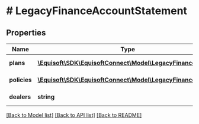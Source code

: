 # # LegacyFinanceAccountStatement

## Properties

Name | Type | Description | Notes
------------ | ------------- | ------------- | -------------
**plans** | [**\Equisoft\SDK\EquisoftConnect\Model\LegacyFinancePlan[]**](LegacyFinancePlan.md) | Array of plan |
**policies** | [**\Equisoft\SDK\EquisoftConnect\Model\LegacyFinancePolicy[]**](LegacyFinancePolicy.md) | Array of policy |
**dealers** | **string** | Dealer list for denial | [optional]

[[Back to Model list]](../../README.md#models) [[Back to API list]](../../README.md#endpoints) [[Back to README]](../../README.md)
